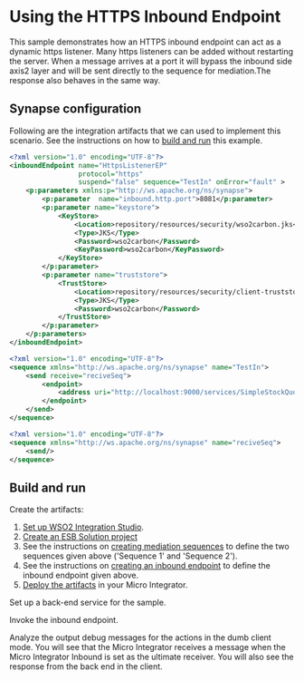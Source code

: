 # Using the HTTPS Inbound Endpoint
This sample demonstrates how an HTTPS inbound endpoint can act as a
dynamic https listener. Many https listeners can be added without
restarting the server. When a message arrives at a port it will bypass
the inbound side axis2 layer and will be sent directly to the sequence
for mediation.The response also behaves in the same way.

## Synapse configuration

Following are the integration artifacts that we can used to implement this scenario. See the instructions on how to [build and run](#build-and-run) this example.

```xml tab='Inbound Endpoint'
<?xml version="1.0" encoding="UTF-8"?>
<inboundEndpoint name="HttpsListenerEP"
                 protocol="https"
                 suspend="false" sequence="TestIn" onError="fault" >
    <p:parameters xmlns:p="http://ws.apache.org/ns/synapse">
        <p:parameter  name="inbound.http.port">8081</p:parameter>
        <p:parameter name="keystore">
            <KeyStore>
                <Location>repository/resources/security/wso2carbon.jks</Location>
                <Type>JKS</Type>
                <Password>wso2carbon</Password>
                <KeyPassword>wso2carbon</KeyPassword>
            </KeyStore>
        </p:parameter>
        <p:parameter name="truststore">
            <TrustStore>
                <Location>repository/resources/security/client-truststore.jks</Location>
                <Type>JKS</Type>
                <Password>wso2carbon</Password>
            </TrustStore>
        </p:parameter>
    </p:parameters>
</inboundEndpoint>
```

```xml tab='Sequence 1'
<?xml version="1.0" encoding="UTF-8"?>
<sequence xmlns="http://ws.apache.org/ns/synapse" name="TestIn">
    <send receive="reciveSeq">
        <endpoint>
            <address uri="http://localhost:9000/services/SimpleStockQuoteService"/>
        </endpoint>
    </send>
</sequence>
```

```xml tab='Sequence 2'
<?xml version="1.0" encoding="UTF-8"?>
<sequence xmlns="http://ws.apache.org/ns/synapse" name="reciveSeq">
    <send/>
</sequence>
```

## Build and run

Create the artifacts:

1. [Set up WSO2 Integration Studio](../../../../develop/installing-WSO2-Integration-Studio).
2. [Create an ESB Solution project](../../../../develop/creating-projects/#esb-config-project)
3. See the instructions on [creating mediation sequences](../../../../develop/creating-artifacts/creating-reusable-sequences) to define the two sequences given above ('Sequence 1' and 'Sequence 2'). 
4. See the instructions on [creating an inbound endpoint](../../../../develop/creating-artifacts/creating-an-inbound-endpoint) to define the inbound endpoint given above.
5. [Deploy the artifacts](../../../../develop/deploy-and-run) in your Micro Integrator.

Set up a back-end service for the sample.

Invoke the inbound endpoint.

Analyze the output debug messages for the actions in the dumb client mode. You will see that the Micro Integrator receives a message when the Micro Integrator Inbound is set as the ultimate receiver. You will also see the response from the back
end in the client.
